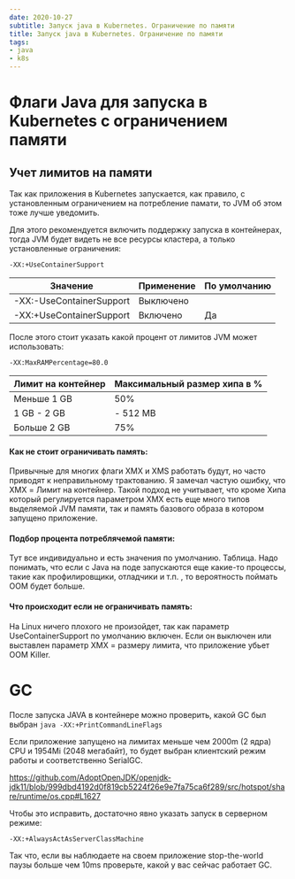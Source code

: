 ```yaml
---
date: 2020-10-27
subtitle: Запуск java в Kubernetes. Ограничение по памяти
title: Запуск java в Kubernetes. Ограничение по памяти
tags:
- java
- k8s
---
```

<!--more-->
# Флаги Java для запуска в Kubernetes с ограничением памяти

## Учет лимитов на памяти

Так как приложения в Kubernetes запускается, как правило, с установленным ограничением на потребление памати, то JVM об этом тоже лучше уведомить.

Для этого рекомендуется включить поддержку запуска в контейнерах, тогда JVM будет видеть не все ресурсы кластера, а только установленные ограничения:

`-XX:+UseContainerSupport`

| Значение | Применение | По умолчанию |
|---|---|---|
| -XX:-UseContainerSupport | Выключено |  |
| -XX:+UseContainerSupport | Включено | Да |


После этого стоит указать какой процент от лимитов JVM может использовать:

`-XX:MaxRAMPercentage=80.0`

| Лимит на контейнер 	| Максимальный размер хипа в % 	|
|--------------------	|------------------------------	|
| Меньше 1 GB        	| 50%                          	|
| 1 GB - 2 GB        	| - 512 MB                     	|
| Больше 2 GB        	| 75%                          	|


#### Как не стоит ограничивать память:

Привычные для многих флаги XMX и XMS работать будут, но часто приводят к неправильному трактованию. 
Я замечал частую ошибку, что XMX = Лимит на контейнер. 
Такой подход не учитывает, что кроме Хипа который регулируется параметром XMX есть еще много типов выделяемой JVM памяти, так и память базового образа в котором запущено приложение.

#### Подбор процента потреблячемой памяти:

Тут все индивидуально и есть значения по умолчанию. 
Таблица.
Надо понимать, что если с Java на поде запускаются еще какие-то процессы, такие как профилировщики, отладчики и т.п. , то вероятность поймать OOM  будет больше.

#### Что происходит если не ограничивать память:

На Linux ничего плохого не произойдет, так как параметр UseContainerSupport по умолчанию включен.
Если он выключен или выставлен параметр XMX = размеру лимита, что приложение убьет OOM Killer.

# GC
 
После запуска JAVA в контейнере можно проверить, какой GC был выбран
`java -XX:+PrintCommandLineFlags`

Если приложение запущено на лимитах меньше чем 2000m (2 ядра) CPU и 1954Mi (2048 мегабайт), то будет выбран клиентский режим работы и соответственно SerialGC.

https://github.com/AdoptOpenJDK/openjdk-jdk11/blob/999dbd4192d0f819cb5224f26e9e7fa75ca6f289/src/hotspot/share/runtime/os.cpp#L1627

Чтобы это исправить, достаточно явно указать запуск в серверном режиме:

`-XX:+AlwaysActAsServerClassMachine`

Так что, если вы наблюдаете на своем приложение stop-the-world паузы больше чем 10ms проверьте, какой у вас сейчас работает GC.





